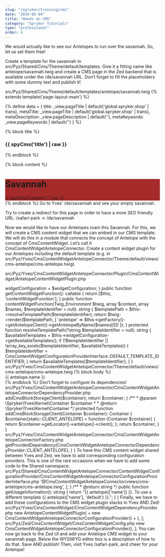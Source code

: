 ```yaml
---
slug: "/spryker/training/cms"
date: "2019-05-04"
title: "Hands on CMS"
category: "Spryker Tutorials"
type: "professional"
order: 6
---
```


We would actually like to see our Antelopes to run over the savannah. So, let us set them free!

Create a template for the savannah in src/Pyz/Shared/Cms/Theme/default/templates. Give it a fitting name like antelope/savannah.twig and create a CMS page in the Zed backend that is available under the /de/savannah URL. Don’t forget to fill the placeholders with some dummy text and publish it!

src/Pyz/Shared/Cms/Theme/default/templates/antelope/savannah.twig
{% extends template('page-layout-main') %}

{% define data = {
title: _view.pageTitle | default('global.spryker.shop' | trans),
metaTitle: _view.pageTitle | default('global.spryker.shop' | trans),
metaDescription: _view.pageDescription | default(''),
metaKeywords: _view.pageKeywords | default('')
} %}

{% block title %}

<!-- CMS_PLACEHOLDER : "title" -->
<h3>{{ spyCms('title') | raw }}</h3>
{% endblock %}

{% block content %}

<!-- CMS_PLACEHOLDER : "content" -->
<div style="background-color: brown;">
<h1>Savannah</h1>
{{ spyCms('content') | raw }}
</div>
{% endblock %}
Go to Yves’ /de/savannah and see your empty savannah.

Try to create a redirect for this page in order to have a more SEO friendly URL: /safari-park → /de/savannah

Now we would like to have our Antelopes roam this Savannah. For this, we will create a CMS content widget that we can embed in our CMS template. We will do this in a module that connects the concept of Antelope with the concept of CmsContentWidget. Let’s call it CmsContentWidgetAntelopeConnector. Create a content widget plugin for our Antelopes including the default template (e.g. in src/Pyz/Yves/CmsContentWidgetAntelopeConnector/Theme/default/views/cms-antelope/cms-antelope.twig).

src/Pyz/Yves/CmsContentWidgetAntelopeConnector/Plugin/CmsContentWidget/AntelopeContentWidgetPlugin.php

<?php

namespace Pyz\Yves\CmsContentWidgetAntelopeConnector\Plugin\CmsContentWidget;

use Spryker\Shared\CmsContentWidget\Dependency\CmsContentWidgetConfigurationProviderInterface;
use Spryker\Yves\CmsContentWidget\Dependency\CmsContentWidgetPluginInterface;
use Spryker\Yves\Kernel\AbstractPlugin;
use Twig_Environment;

/**
 * @method \Pyz\Yves\CmsContentWidgetAntelopeConnector\CmsContentWidgetAntelopeConnectorFactory getFactory()
 */
class AntelopeContentWidgetPlugin extends AbstractPlugin implements CmsContentWidgetPluginInterface
{
/**
     * @var \Spryker\Shared\CmsContentWidget\Dependency\CmsContentWidgetConfigurationProviderInterface
     */
    protected $widgetConfiguration;

    public function __construct(CmsContentWidgetConfigurationProviderInterface $widgetConfiguration)
    {
$this->widgetConfiguration = $widgetConfiguration;
    }

    public function getContentWidgetFunction(): callable
    {
        return [$this, 'contentWidgetFunction'];
    }

    public function contentWidgetFunction(Twig_Environment $twig, array $context, array $names, $templateIdentifier = null): string
    {
$templatePath = $this->resolveTemplatePath($templateIdentifier);

        return $twig->render($templatePath, [
'antelope' => $this->getFactory()->getAntelopeClient()->getAntelopeByName($names[0])
        ]);
    }

    protected function resolveTemplatePath(?string $templateIdentifier = null): string
    {
$availableTemplates = $this->widgetConfiguration->getAvailableTemplates();
        if (!$templateIdentifier || !array_key_exists($templateIdentifier, $availableTemplates)) {
$templateIdentifier = CmsContentWidgetConfigurationProviderInterface::DEFAULT_TEMPLATE_IDENTIFIER;
        }

        return $availableTemplates[$templateIdentifier];
    }
}
src/Pyz/Yves/CmsContentWidgetAntelopeConnector/Theme/default/views/cms-antelope/cms-antelope.twig
{% block body %}
    <div style="background-color: {{ antelope.color }};">
{{ antelope.name }}
    </div>
{% endblock %}
Don’t forget to configure its dependencies!

src/Pyz/Yves/CmsContentWidgetAntelopeConnector/CmsContentWidgetAntelopeConnectorDependencyProvider.php
<?php

namespace Pyz\Yves\CmsContentWidgetAntelopeConnector;

use Spryker\Yves\Kernel\AbstractBundleDependencyProvider;
use Spryker\Yves\Kernel\Container;

class CmsContentWidgetAntelopeConnectorDependencyProvider extends AbstractBundleDependencyProvider
{
    public const CLIENT_ANTELOPE = 'CLIENT_ANTELOPE';

/**
     * @param \Spryker\Yves\Kernel\Container $container
     *
     * @return \Spryker\Yves\Kernel\Container
     */
    public function provideDependencies(Container $container): Container
    {
$container = parent::provideDependencies($container);
$container = $this->addCmsBlockStorageClient($container);

        return $container;
    }

/**
     * @param \Spryker\Yves\Kernel\Container $container
     *
     * @return \Spryker\Yves\Kernel\Container
     */
    protected function addCmsBlockStorageClient(Container $container): Container
    {
$container[static::CLIENT_ANTELOPE] = function (Container $container) {
            return $container->getLocator()->antelope()->client();
        };

        return $container;
    }
}
src/Pyz/Yves/CmsContentWidgetAntelopeConnector/CmsContentWidgetAntelopeConnectorFactory.php
<?php

namespace Pyz\Yves\CmsContentWidgetAntelopeConnector;

use Pyz\Client\Antelope\AntelopeClientInterface;
use Spryker\Yves\Kernel\AbstractFactory;

class CmsContentWidgetAntelopeConnectorFactory extends AbstractFactory
{
/**
     * @return \Pyz\Client\Antelope\AntelopeClientInterface
     */
    public function getAntelopeClient(): AntelopeClientInterface
    {
        return $this->getProvidedDependency(CmsContentWidgetAntelopeConnectorDependencyProvider::CLIENT_ANTELOPE);
    }
}
To have this CMS content widget shared between Yves and Zed, we have to add corresponding configuration providers. This is one of the rare occasions when we have to add some code to the Shared namespace.

src/Pyz/Shared/CmsContentWidgetAntelopeConnector/ContentWidgetConfigurationProvider/CmsContentWidgetAntelopeConnectorConfigurationProviderInterface.php
<?php

namespace Pyz\Shared\CmsContentWidgetAntelopeConnector\ContentWidgetConfigurationProvider;

use Spryker\Shared\CmsContentWidget\Dependency\CmsContentWidgetConfigurationProviderInterface;

interface CmsContentWidgetAntelopeConnectorConfigurationProviderInterface extends CmsContentWidgetConfigurationProviderInterface
{
/**
     * @return string
     */
    public function getFunctionName(): string;

/**
     * @return array
     */
    public function getAvailableTemplates(): array;

/**
     * @return string
     */
    public function getUsageInformation(): string;
}
src/Pyz/Shared/CmsContentWidgetAntelopeConnector/ContentWidgetConfigurationProvider/CmsContentWidgetAntelopeConnectorConfigurationProvider.php
<?php

namespace Pyz\Shared\CmsContentWidgetAntelopeConnector\ContentWidgetConfigurationProvider;

use Spryker\Shared\CmsContentWidget\Dependency\CmsContentWidgetConfigurationProviderInterface;

class CmsContentWidgetAntelopeConnectorConfigurationProvider implements CmsContentWidgetAntelopeConnectorConfigurationProviderInterface
{
    public const FUNCTION_NAME = 'antelope';

/**
     * @return string
     */
    public function getFunctionName(): string
    {
        return static::FUNCTION_NAME;
    }

/**
     * @return array
     */
    public function getAvailableTemplates(): array
    {
        return [
            CmsContentWidgetConfigurationProviderInterface::DEFAULT_TEMPLATE_IDENTIFIER => '@CmsContentWidgetAntelopeConnector/views/cms-antelope/cms-antelope.twig',
        ];
    }

/**
     * @return string
     */
    public function getUsageInformation(): string
    {
        return "{{ antelope(['name']) }}. To use a different template {{ antelope(['name'], 'default') }}.";
    }
}
Finally, we have to add these configurations to the CMS widget plugin stacks in Yves AND Zed!

src/Pyz/Yves/CmsContentWidget/CmsContentWidgetDependencyProvider.php
<?php

namespace Pyz\Yves\CmsContentWidget;

+ use Pyz\Shared\CmsContentWidgetAntelopeConnector\ContentWidgetConfigurationProvider\CmsContentWidgetAntelopeConnectorConfigurationProvider;
+ use Pyz\Yves\CmsContentWidgetAntelopeConnector\Plugin\CmsContentWidget\AntelopeContentWidgetPlugin;
//...

class CmsContentWidgetDependencyProvider extends SprykerCmsContentWidgetDependencyProvider
{
    /**
     * @return \Spryker\Yves\CmsContentWidget\Dependency\CmsContentWidgetPluginInterface[]
     */
    public function getCmsContentWidgetPlugins()
    {
        return [
            //...
+            CmsContentWidgetAntelopeConnectorConfigurationProvider::FUNCTION_NAME => new AntelopeContentWidgetPlugin(
+                new CmsContentWidgetAntelopeConnectorConfigurationProvider()
+            ),
        ];
src/Pyz/Zed/CmsContentWidget/CmsContentWidgetConfig.php
<?php

namespace Pyz\Zed\CmsContentWidget;

+ use Pyz\Shared\CmsContentWidgetAntelopeConnector\ContentWidgetConfigurationProvider\CmsContentWidgetAntelopeConnectorConfigurationProvider;
//...

class CmsContentWidgetConfig extends SprykerCmsContentConfig
{
    /**
     * {@inheritdoc}
     *
     * @return array|\Spryker\Shared\CmsContentWidget\Dependency\CmsContentWidgetConfigurationProviderInterface[]
     */
    public function getCmsContentWidgetConfigurationProviders()
    {
        return [
+            //...
+            CmsContentWidgetAntelopeConnectorConfigurationProvider::FUNCTION_NAME => new CmsContentWidgetAntelopeConnectorConfigurationProvider(),
        ];
You can now go back to the Zed UI and add your Antelope CMS widget to your savannah page. Below the WYSIWYG editor box is a description of how to do that. Save AND publish! Then, visit Yves /safari-park, and cheer for your Antelope!
